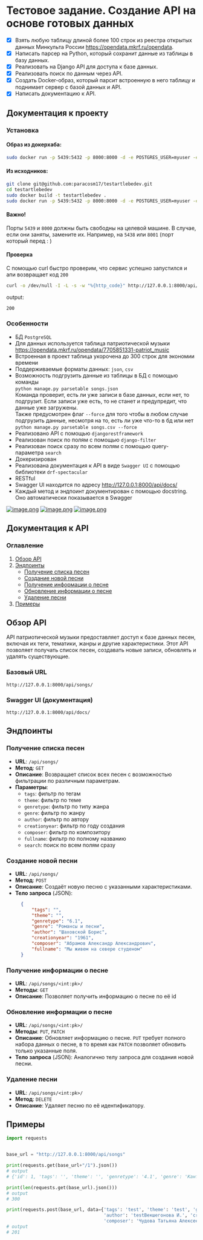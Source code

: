 # Тестовое задание. Создание API на основе готовых данных
- [x] Взять любую таблицу длиной более 100 строк из реестра открытых данных Минкульта России
https://opendata.mkrf.ru/opendata.
- [x] Написать парсер на Python, который сохранит данные из таблицы в базу данных.
- [x] Реализовать на Django API для доступа к базе данных.
- [x] Реализовать поиск по данным через API.
- [x] Создать Docker-образ, который парсит встроенную в него таблицу и поднимает сервер с 
базой данных и API.
- [x] Написать документацию к API.

## Документация к проекту

### Установка

#### Образ из докерхаба: <br>
```bash
sudo docker run -p 5439:5432 -p 8000:8000 -d -e POSTGRES_USER=myuser -e POSTGRES_PASSWORD=mypassword -e POSTGRES_DB=mydb paracosm17/testartlebedev
```

#### Из исходников: <br>
```bash
git clone git@github.com:paracosm17/testartlebedev.git
cd testartlebedev
sudo docker build -t testartlebedev .
sudo docker run -p 5439:5432 -p 8000:8000 -d -e POSTGRES_USER=myuser -e POSTGRES_PASSWORD=mypassword -e POSTGRES_DB=mydb testartlebedev
```

#### Важно!
Порты `5439` и `8000` должны быть свободны на целевой машине. В случае, если они заняты, замените их. Например, на `5438` или `8001` (порт который перед : )

#### Проверка
С помощью curl быстро проверим, что сервис успешно запустился и апи возвращает код `200`
```bash
curl -o /dev/null -I -L -s -w "%{http_code}" http://127.0.0.1:8000/api/songs
```
output:
```bash
200
```

### Особенности
   - БД `PostgreSQL`
   - Для данных используется таблица патриотической музыки 
https://opendata.mkrf.ru/opendata/7705851331-patriot_music
   - Встроенная в проект таблица укорочена до 300 строк для экономии времени
   - Поддерживаемые форматы данных: `json`, `csv`
   - Возможность подгрузить данные из таблицы в БД с помощью команды <br>
   ``python manage.py parsetable songs.json`` <br>
   Команда проверит, есть ли уже записи в базе данных, если нет, то подгрузит. Если записи уже есть, то не станет и 
предупредит, что данные уже загружены. <br>
   Также предусмотрен флаг `--force` для того чтобы в любом случае подгрузить данные, несмотря на то, есть ли уже 
   что-то в бд или нет <br>
   ``python manage.py parsetable songs.csv --force``
   - Реализовано API с помощью `djangorestframework`
   - Реализован поиск по полям с помощью `django-filter`
   - Реализован поиск сразу по всем полям с помощью query-параметра `search`
   - Докеризирован
   - Реализована документация к API в виде `Swagger UI` с помощью библиотеки `drf-spectacular`
   - RESTful
   - Swagger UI находится по адресу http://127.0.0.1:8000/api/docs/
   - Каждый метод и эндпоинт документирован с помощью docstring. Оно автоматически показывается в Swagger

[![image.png](https://i.postimg.cc/4xN99yff/image.png)](https://postimg.cc/56TycxQT)
[![image.png](https://i.postimg.cc/W3HvX9rY/image.png)](https://postimg.cc/ftmpbf8Y)
[![image.png](https://i.postimg.cc/s21y7dGG/image.png)](https://postimg.cc/yJqwCGP7)

## Документация к API

### Оглавление
1. [Обзор API](#обзор-api)
2. [Эндпоинты](#эндпоинты)
   - [Получение списка песен](#получение-списка-песен)
   - [Создание новой песни](#создание-новой-песни)
   - [Получение информации о песне](#получение-информации-о-песне)
   - [Обновление информации о песне](#обновление-информации-о-песне)
   - [Удаление песни](#удаление-песни)
3. [Примеры](#примеры)

## Обзор API

API патриотической музыки предоставляет доступ к базе данных песен, включая их теги, тематики, жанры и другие 
характеристики. Этот API позволяет получать список песен, создавать новые записи, обновлять и удалять существующие.

### Базовый URL

```
http://127.0.0.1:8000/api/songs/
```

### Swagger UI (документация)

```
http://127.0.0.1:8000/api/docs/
```

## Эндпоинты

### Получение списка песен

- **URL**: `/api/songs/`
- **Метод**: `GET`
- **Описание**: Возвращает список всех песен с возможностью фильтрации по различным параметрам.
- **Параметры**:
  - `tags`: фильтр по тегам
  - `theme`: фильтр по теме
  - `genretype`: фильтр по типу жанра
  - `genre`: фильтр по жанру
  - `author`: фильтр по автору
  - `creationyear`: фильтр по году создания
  - `composer`: фильтр по композитору
  - `fullname`: фильтр по полному названию
  - `search`: поиск по всем полям сразу

### Создание новой песни

- **URL**: `/api/songs/`
- **Метод**: `POST`
- **Описание**: Создаёт новую песню с указанными характеристиками.
- **Тело запроса** (JSON):
  ```json
    {
        "tags": "",
        "theme": "",
        "genretype": "6.1",
        "genre": "Романсы и песни",
        "author": "Шаховской Борис",
        "creationyear": "1961",
        "composer": "Абрамов Александр Александрович",
        "fullname": "Мы живем на севере студеном"
    }
  ```

### Получение информации о песне

- **URL**: `/api/songs/<int:pk>/`
- **Методы**: `GET`
- **Описание**: Позволяет получить информацию о песне по её id

### Обновление информации о песне

- **URL**: `/api/songs/<int:pk>/`
- **Методы**: `PUT`, `PATCH`
- **Описание**: Обновляет информацию о песне. `PUT` требует полного набора данных о песне, в то время как `PATCH` 
позволяет обновить только указанные поля.
- **Тело запроса** (JSON): Аналогично телу запроса для создания новой песни.

### Удаление песни

- **URL**: `/api/songs/<int:pk>/`
- **Метод**: `DELETE`
- **Описание**: Удаляет песню по её идентификатору.


## Примеры
```python
import requests


base_url = "http://127.0.0.1:8000/api/songs"

print(requests.get(base_url+"/1").json())
# output
# {'id': 1, 'tags': '', 'theme': '', 'genretype': '4.1', 'genre': 'Кантаты', 'author': 'Векшегонова И.', 'creationyear': '1971', 'composer': 'Чудова Татьяна Алексеевна', 'fullname': 'Богатыри'}

print(len(requests.get(base_url).json()))
# output
# 300

print(requests.post(base_url, data={'tags': 'test', 'theme': 'test', 'genretype': 'test4.1', 'genre': 'testКантаты',
                                    'author': 'testВекшегонова И.', 'creationyear': '1971',
                                    'composer': 'Чудова Татьяна Алексеевна test', 'fullname': 'Богатыри'}).status_code)
# output
# 201
```